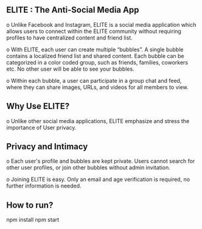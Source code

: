 
## ELITE : The Anti-Social Media App 

o Unlike Facebook and Instagram, ELITE is a social media application which allows users to connect within the ELITE community without requiring profiles to have centralized content and friend list. 

o With ELITE, each user can create multiple “bubbles”. A single bubble contains a localized friend list and shared content. Each bubble can be categorized in a color coded group, such as friends, families, coworkers etc. No other user will be able to see your bubbles. 

o Within each bubble, a user can participate in a group chat and feed, where they can share images, URLs, and videos for all members to view. 

## Why Use ELITE? 
o Unlike other social media applications, ELITE emphasize and stress the importance of User privacy. 

## Privacy and Intimacy 
o Each user's profile and bubbles are kept private. Users cannot search for other user profiles, or join other bubbles without admin invitation. 

o Joining ELITE is easy. Only an email and age verification is required, no further information is needed. 

## How to run?
npm install
npm start

